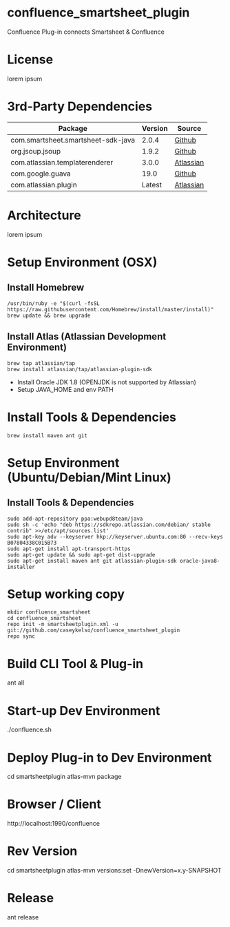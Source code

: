 # confluence_smartsheet_plugin
Confluence Plug-in connects Smartsheet &amp; Confluence

# License
lorem ipsum

# 3rd-Party Dependencies
| Package | Version | Source |
| ------- | ------- | ------ |
| com.smartsheet.smartsheet-sdk-java | 2.0.4 | [Github](https://github.com/smartsheet-platform/smartsheet-java-sdk) |
| org.jsoup.jsoup | 1.9.2 | [Github](https://github.com/jhy/jsoup) |
| com.atlassian.templaterenderer | 3.0.0 | [Atlassian](https://developer.atlassian.com/docs/getting-started/set-up-the-atlassian-plugin-sdk-and-build-a-project/set-up-the-sdk-prerequisites-for-linux-or-mac) |
| com.google.guava | 19.0 | [Github](https://github.com/google/guava) |
| com.atlassian.plugin | Latest | [Atlassian](https://developer.atlassian.com/docs/getting-started/set-up-the-atlassian-plugin-sdk-and-build-a-project/set-up-the-sdk-prerequisites-for-linux-or-mac) |


# Architecture
lorem ipsum

# Setup Environment (OSX)
## Install Homebrew
```
/usr/bin/ruby -e "$(curl -fsSL https://raw.githubusercontent.com/Homebrew/install/master/install)"
brew update && brew upgrade
```
## Install Atlas (Atlassian Development Environment)
```
brew tap atlassian/tap
brew install atlassian/tap/atlassian-plugin-sdk
```
* Install Oracle JDK 1.8 (OPENJDK is not supported by Atlassian)
* Setup JAVA_HOME and env PATH

# Install Tools & Dependencies
```
brew install maven ant git
```

# Setup Environment (Ubuntu/Debian/Mint Linux)
## Install Tools & Dependencies
```
sudo add-apt-repository ppa:webupd8team/java
sudo sh -c 'echo "deb https://sdkrepo.atlassian.com/debian/ stable contrib" >>/etc/apt/sources.list'
sudo apt-key adv --keyserver hkp://keyserver.ubuntu.com:80 --recv-keys B07804338C015B73
sudo apt-get install apt-transport-https
sudo apt-get update && sudo apt-get dist-upgrade
sudo apt-get install maven ant git atlassian-plugin-sdk oracle-java8-installer
```

# Setup working copy
```
mkdir confluence_smartsheet
cd confluence_smartsheet
repo init -m smartsheetplugin.xml -u git://github.com/caseykelso/confluence_smartsheet_plugin
repo sync
```

# Build CLI Tool & Plug-in
ant all

# Start-up Dev Environment
./confluence.sh

# Deploy Plug-in to Dev Environment
cd smartsheetplugin
atlas-mvn package

# Browser / Client
http://localhost:1990/confluence

# Rev Version
cd smartsheetplugin
atlas-mvn versions:set -DnewVersion=x.y-SNAPSHOT

# Release
ant release


